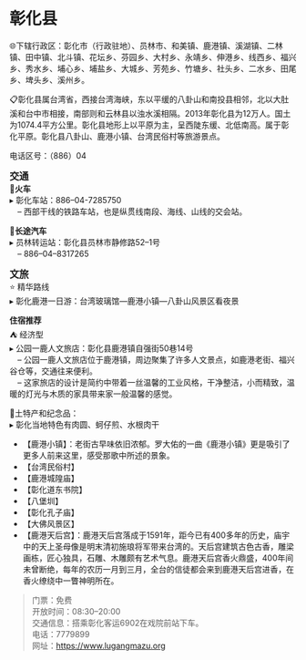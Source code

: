 # 彰化县  
🌐下辖行政区：彰化市（行政驻地）、员林市、和美镇、鹿港镇、溪湖镇、二林镇、田中镇、北斗镇、花坛乡、芬园乡、大村乡、永靖乡、伸港乡、线西乡、福兴乡、秀水乡、埔心乡、埔盐乡、大城乡、芳苑乡、竹塘乡、社头乡、二水乡、田尾乡、埤头乡、溪州乡。  

📋彰化县属台湾省，西接台湾海峡，东以平缓的八卦山和南投县相邻，北以大肚溪和台中市相接，南部则和云林县以浊水溪相隔。2013年彰化县为12万人。国土为1074.4平方公里。彰化县地形上以平原为主，呈西陡东缓、北低南高。属于彰化平原。彰化县八卦山、鹿港小镇、台湾民俗村等旅游景点。  

电话区号：（886）04  

<big>**交通**</big>  
🚈**火车**  
▸ 彰化车站：886–04-7285750  
　– 西部干线的铁路车站，也是纵贯线南段、海线、山线的交会站。  

🚌**长途汽车**  
▸ 员林转运站：彰化县员林市静修路52–1号  
　– 886–04–8317265  

<big>**文旅**</big>  
⭐ 精华路线  
▸ 彰化鹿港一日游：台湾玻璃馆—鹿港小镇—八卦山风景区看夜景  

**住宿推荐**  
⛺ 经济型  
▸ 公园一鹿人文旅店：彰化县鹿港镇自强街50巷14号  
　– 公园一鹿人文旅店位于鹿港镇，周边聚集了许多人文景点，如鹿港老街、福兴谷仓等，交通往来便利。  
　– 这家旅店的设计是简约中带着一丝温馨的工业风格，干净整洁，小而精致，温暖的灯光与木质的家具带来家一般温馨的感觉。  

🧊土特产和纪念品：  
▸ 彰化当地特色有肉圆、蚵仔煎、水根肉干  

* 【鹿港小镇】：老街古早味依旧浓郁。罗大佑的一曲《鹿港小镇》更是吸引了更多人前来这里，感受那歌中所述的景象。  
* 【台湾民俗村】  
* 【鹿港城隍庙】  
* 【彰化道东书院】  
* 【八堡圳】  
* 【彰化孔子庙】  
* 【大佛风景区】  
* 【鹿港天后宫】：鹿港天后宫落成于1591年，距今已有400多年的历史，庙宇中的天上圣母像是明末清初施琅将军带来台湾的。天后宫建筑古色古香，雕梁画栋，匠心独具，石雕、木雕颇有艺术气息。鹿港天后宫香火鼎盛，400年间未曾断绝，每年的农历一月到三月，全台的信徒都会来到鹿港天后宫进香，在香火缭绕中一瞥神明所在。  
> 门票：免费  
> 开放时间：08:30–20:00  
> 交通信息：搭乘彰化客运6902在戏院前站下车。  
> 电话：7779899  
> 网址：<a href="http://www.lugangmazu.org" target="_blank">https://www.lugangmazu.org</a>  
<!-- Last processed: 2025-07-22 03:44:27 -->
